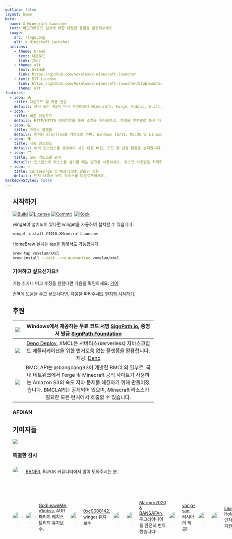```yaml
---
outline: false
layout: home
hero:
  name: X Minecraft Launcher
  text: 마인크래프트 런처에 대한 다양한 경험을 발견해보세요.
  image:
    src: /logo.png
    alt: X Minecraft Launcher
  actions:
    - theme: brand
      text: 다운로드
      link: /ko/
    - theme: alt
      text: GitHub
      link: https://github.com/voxelum/x-minecraft-launcher
    - text: MIT License
      link: https://github.com/Voxelum/x-minecraft-launcher/blob/master/LICENSE
      theme: alt
features:
  - icon: 📥
    title: 다운로드 및 자동 완성
    details: 공식 또는 제3자 미러 사이트에서 Minecraft, Forge, Fabric, Quilt, OptiFine, JVM 다운로드 지원.
  - icon: ⚡️
    title: 빠른 다운로드
    details: HTTP/HTTPS 에이전트를 통해 소켓을 재사용하고, 파일을 부분별로 동시 다운로드합니다.
  - icon: 💻
    title: 크로스 플랫폼
    details: 런처는 Electron을 기반으로 하며, Windows 10/11, MacOS 및 Linux를 지원합니다.
  - icon: 📚
    title: 다중 인스턴스
    details: 여러 인스턴스를 생성하여 서로 다른 버전, 모드 및 실행 환경을 분리합니다.
  - icon: 🗂
    title: 모든 리소스을 관리
    details: 인스턴스에 리소스를 설치할 때는 링크를 사용하세요. 디스크 사용량을 최적화할 수 있습니다.
  - icon: 🔥
    title: CurseForge 및 Modrinth 빌트인 지원
    details: 런처 내에서 바로 리소스를 다운로드하세요.
markdownStyles: false
---
```


<div class="vp-doc" style="margin: auto; max-width: 1180px; padding: 0 24px">

## 시작하기

<p style="display: flex; gap: 4px;">
  <a href="https://github.com/Voxelum/x-minecraft-launcher">
    <img src="https://github.com/Voxelum/x-minecraft-launcher/workflows/Build/badge.svg" alt="Build">
  </a>
  <a href="https://github.com/Voxelum/x-minecraft-launcher/blob/master/LICENSE">
    <img src="https://img.shields.io/npm/l/@xmcl/core.svg" alt="License">
  </a>
  <a href="https://conventionalcommits.org">
    <img src="https://img.shields.io/badge/Conventional%20Commits-1.0.0-yellow.svg" alt="Commit">
  </a>
  <br>
  <a href="https://kook.top/gqjSHh">
    <img src="https://img.shields.io/endpoint?url=https://api.xmcl.app/kook-badge" alt="Kook">
  </a>
</p>

winget이 설치되어 있다면 winget을 사용하여 설치할 수 있습니다.

```bash
winget install CI010.XMinecraftLauncher
```

HomeBrew 설치는 tap을 통해서도 가능합니다

```bash
brew tap voxelum/xmcl
brew install --cask --no-quarantine voxelum/xmcl
```

### 기여하고 싶으신가요?

기능 추가나 버그 수정을 원한다면 다음을 확인하세요: [기여](/ko/guide/contributing)

번역에 도움을 주고 싶으시다면, 다음을 따라주세요 [현지화 시작하기](/ko/guide/i18n).


## 후원

| [![](https://github.com/DGP-Studio/Snap.Hutao/assets/10614984/73ae8b90-f3c7-4033-b2b7-f4126331ce66)](https://www.netlify.com/) |                 Windows에서 제공하는 무료 코드 서명 [SignPath.io](https://signpath.io/), 증명서 발급 [SignPath Foundation](https://signpath.org/)                  |
| :----------------------------------------------------------------------------------------------------------------------------: | :------------------------------------------------------------------------------------------------------------------------------------------------------------------------: |
|                                        [![](/deno-logo.webp)](https://deno.com/deploy)                                         |        [Deno Deploy](https://deno.com/deploy), XMCL은 서버리스(serverless) 자바스크립트 애플리케이션을 위한 번거로움 없는 플랫폼을 활용합니다. 제공: [Deno](https://deno.com/)        |
|                                         [![](https://bmclapidoc.bangbang93.com/assets/favicon.ico?v=1742218388684)](https://bmclapidoc.bangbang93.com/)                                         | BMCLAPI는 @bangbang93이 개발한 BMCL의 일부로, 국내 네트워크에서 Forge 및 Minecraft 공식 사이트가 사용하는 Amazon S3의 속도 저하 문제를 해결하기 위해 만들어졌습니다. BMCLAPI는 공개되어 있으며, Minecraft 리소스가 필요한 모든 런처에서 호출할 수 있습니다. |

### AFDIAN

<!-- afdian-start -->
<!--@include: ../../parts/afdian.md-->
<!-- afdian-end -->

## 기여자들

<a href="https://github.com/voxelum/x-minecraft-launcher/graphs/contributors" flex justify-center>
  <img src="https://contrib.rocks/image?repo=voxelum/x-minecraft-launcher" />
</a>

### 특별한 감사

<div style="display: flex; align-items: center; gap: 10px;">
<img width="32" height="32" style="border-radius: 100%" src="https://avatars.githubusercontent.com/u/86590991?v=4">

[BANER](https://github.com/BANSAFAn), RU/UK 커뮤니티에서 많이 도와주시는 분.
</div>

<div style="display: flex; align-items: center; gap: 10px;">
<img width="32" height="32" style="border-radius: 100%" src="https://avatars.githubusercontent.com/u/119564588?v=4">
<img width="32" height="32" style="border-radius: 100%" src="https://avatars.githubusercontent.com/u/155435591?v=4">

[GodLeaveMe](https://github.com/GodLeaveMe), [v1mkss](https://github.com/v1mkss), AUR 패키지 레지스트리의 유지보수.

<div style="display: flex; align-items: center; gap: 10px;">
<img width="32" height="32" style="border-radius: 100%" src="https://avatars.githubusercontent.com/u/52188337?v=4">

[0xc0000142](https://github.com/0xc0000142), winget 유지보수.
</div>

<div style="display: flex; align-items: center; gap: 10px;">
<img width="32" height="32" style="border-radius: 100%" src="https://avatars.githubusercontent.com/u/109208530?v=4">
<img width="32" height="32" style="border-radius: 100%" src="https://avatars.githubusercontent.com/u/86590991?v=4">

[Marmur2020](https://github.com/Marmur2020) & [BANSAFAn](https://github.com/BANSAFAn), 우크라이나어를 완전히 번역했습니다!
</div>

<div style="display: flex; align-items: center; gap: 10px;">
<img width="32" height="32" style="border-radius: 100%" src="https://avatars.githubusercontent.com/u/7201687?v=4">

[vanja-san](https://github.com/vanja-san), 러시아어 제공!
</div>

<div style="display: flex; align-items: center; gap: 10px;">
<img width="32" height="32" style="border-radius: 100%" src="https://avatars.githubusercontent.com/u/37006668?v=4">
<img width="32" height="32" style="border-radius: 100%" src="https://avatars.githubusercontent.com/u/11472320?v=4">

[lukechu10](https://github.com/lukechu10) & [HoldYourWaffle](https://github.com/HoldYourWaffle) 런처 코어 개발을 지원해 줍니다.
</div>

<div style="display: flex; align-items: center; gap: 10px;">
<img width="32" height="32" style="border-radius: 100%" src="https://avatars.githubusercontent.com/u/25716486?v=4">

[laolarou726](https://github.com/laolarou726), 런처 디자인에 많은 도움을 주는 사람.
</div>

레거시 프로젝트 기여자들:

[Yricky](https://github.com/Yricky), [Jin](https://github.com/Indexyz), [LG](https://github.com/LasmGratel), [Phoebe](https://github.com/PhoebezZ), [Sumeng Wang](https://github.com/darkkingwsm), [Luca](https://github.com/LucaIsGenius), [Charles Tang](https://github.com/CharlesQT)

</div>
